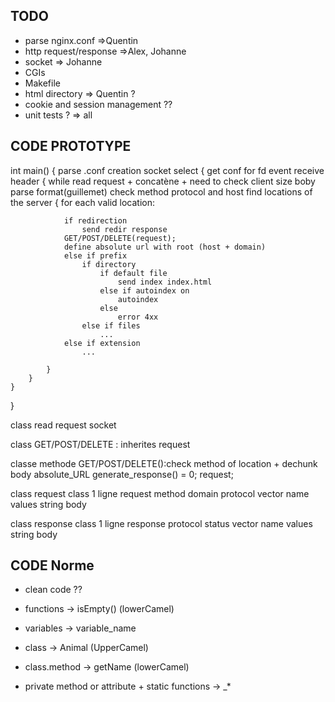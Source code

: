 ## TODO
- parse nginx.conf =>Quentin
- http request/response =>Alex, Johanne
- socket => Johanne
- CGIs
- Makefile
- html directory => Quentin ?
- cookie and session management ??
- unit tests ? => all

## CODE PROTOTYPE
int main()
{
	parse .conf
	creation socket
	select
	{
		get conf for fd
		event receive header
		{
			while read request + concatène + need to check client size boby
			parse format(guillemet)
			check method protocol and host
			find locations of the server
			{ for each valid location:

				if redirection
					send redir response
				GET/POST/DELETE(request);
				define absolute url with root (host + domain)
				else if prefix
					if directory
						if default file
							send index index.html
						else if autoindex on
							autoindex
						else
							error 4xx
					else if files
						...
				else if extension
					...

			}
		}
	}
}

class
	read
	request
	socket

class GET/POST/DELETE : inherites request

classe methode
	GET/POST/DELETE():check method of location + dechunk body
	absolute_URL
	generate_response() = 0;
	request;

class request
	class 1 ligne request
		method
		domain
		protocol
	vector <class fields>
		name
		values
	string body

class response
	class 1 ligne response
		protocol
		status
	vector <class fields>
		name
		values
	string body

## CODE Norme

- clean code ??
- functions -> isEmpty() (lowerCamel)
- variables -> variable_name

- class -> Animal (UpperCamel)
- class.method -> getName (lowerCamel)
- private method or attribute + static functions -> _*